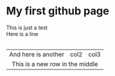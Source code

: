 # My first github page
This is just a test<br>
Here is a line<br><br>
<table><tr><td>And here is another</td>
  <td>col2</td>
  <td>col3</td></tr>
  <tr align="center"><td colspan="3" >This is a new row in the middle</td></tr></table>
